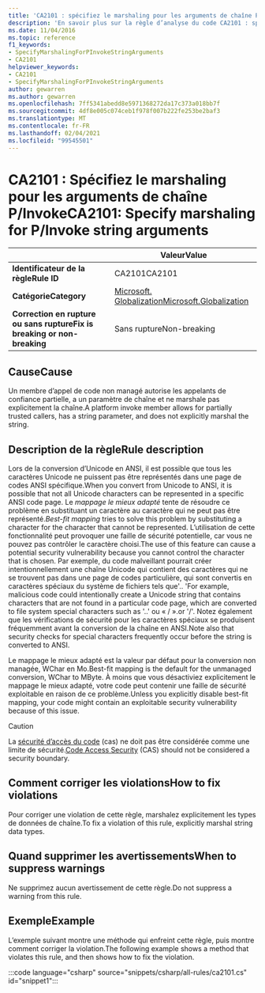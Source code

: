```yaml
---
title: 'CA2101 : spécifiez le marshaling pour les arguments de chaîne P-Invoke (analyse du code)'
description: 'En savoir plus sur la règle d’analyse du code CA2101 : spécifier le marshaling pour les arguments de chaîne P-Invoke'
ms.date: 11/04/2016
ms.topic: reference
f1_keywords:
- SpecifyMarshalingForPInvokeStringArguments
- CA2101
helpviewer_keywords:
- CA2101
- SpecifyMarshalingForPInvokeStringArguments
author: gewarren
ms.author: gewarren
ms.openlocfilehash: 7ff5341abedd8e5971368272da17c373a018bb7f
ms.sourcegitcommit: 4df8e005c074ceb1f978f007b222fe253be2baf3
ms.translationtype: MT
ms.contentlocale: fr-FR
ms.lasthandoff: 02/04/2021
ms.locfileid: "99545501"
---
```

# <a name="ca2101-specify-marshaling-for-pinvoke-string-arguments"></a><span data-ttu-id="04dff-103">CA2101 : Spécifiez le marshaling pour les arguments de chaîne P/Invoke</span><span class="sxs-lookup"><span data-stu-id="04dff-103">CA2101: Specify marshaling for P/Invoke string arguments</span></span>

| | <span data-ttu-id="04dff-104">Valeur</span><span class="sxs-lookup"><span data-stu-id="04dff-104">Value</span></span> |
|-|-|
| <span data-ttu-id="04dff-105">**Identificateur de la règle**</span><span class="sxs-lookup"><span data-stu-id="04dff-105">**Rule ID**</span></span> |<span data-ttu-id="04dff-106">CA2101</span><span class="sxs-lookup"><span data-stu-id="04dff-106">CA2101</span></span>|
| <span data-ttu-id="04dff-107">**Catégorie**</span><span class="sxs-lookup"><span data-stu-id="04dff-107">**Category**</span></span> |[<span data-ttu-id="04dff-108">Microsoft. Globalization</span><span class="sxs-lookup"><span data-stu-id="04dff-108">Microsoft.Globalization</span></span>](globalization-warnings.md)|
| <span data-ttu-id="04dff-109">**Correction en rupture ou sans rupture**</span><span class="sxs-lookup"><span data-stu-id="04dff-109">**Fix is breaking or non-breaking**</span></span> |<span data-ttu-id="04dff-110">Sans rupture</span><span class="sxs-lookup"><span data-stu-id="04dff-110">Non-breaking</span></span>|

## <a name="cause"></a><span data-ttu-id="04dff-111">Cause</span><span class="sxs-lookup"><span data-stu-id="04dff-111">Cause</span></span>

<span data-ttu-id="04dff-112">Un membre d’appel de code non managé autorise les appelants de confiance partielle, a un paramètre de chaîne et ne marshale pas explicitement la chaîne.</span><span class="sxs-lookup"><span data-stu-id="04dff-112">A platform invoke member allows for partially trusted callers, has a string parameter, and does not explicitly marshal the string.</span></span>

## <a name="rule-description"></a><span data-ttu-id="04dff-113">Description de la règle</span><span class="sxs-lookup"><span data-stu-id="04dff-113">Rule description</span></span>

<span data-ttu-id="04dff-114">Lors de la conversion d’Unicode en ANSI, il est possible que tous les caractères Unicode ne puissent pas être représentés dans une page de codes ANSI spécifique.</span><span class="sxs-lookup"><span data-stu-id="04dff-114">When you convert from Unicode to ANSI, it is possible that not all Unicode characters can be represented in a specific ANSI code page.</span></span> <span data-ttu-id="04dff-115">Le *mappage le mieux adapté* tente de résoudre ce problème en substituant un caractère au caractère qui ne peut pas être représenté.</span><span class="sxs-lookup"><span data-stu-id="04dff-115">*Best-fit mapping* tries to solve this problem by substituting a character for the character that cannot be represented.</span></span> <span data-ttu-id="04dff-116">L’utilisation de cette fonctionnalité peut provoquer une faille de sécurité potentielle, car vous ne pouvez pas contrôler le caractère choisi.</span><span class="sxs-lookup"><span data-stu-id="04dff-116">The use of this feature can cause a potential security vulnerability because you cannot control the character that is chosen.</span></span> <span data-ttu-id="04dff-117">Par exemple, du code malveillant pourrait créer intentionnellement une chaîne Unicode qui contient des caractères qui ne se trouvent pas dans une page de codes particulière, qui sont convertis en caractères spéciaux du système de fichiers tels que'.. '</span><span class="sxs-lookup"><span data-stu-id="04dff-117">For example, malicious code could intentionally create a Unicode string that contains characters that are not found in a particular code page, which are converted to file system special characters such as '..'</span></span> <span data-ttu-id="04dff-118">ou « / ».</span><span class="sxs-lookup"><span data-stu-id="04dff-118">or '/'.</span></span> <span data-ttu-id="04dff-119">Notez également que les vérifications de sécurité pour les caractères spéciaux se produisent fréquemment avant la conversion de la chaîne en ANSI.</span><span class="sxs-lookup"><span data-stu-id="04dff-119">Note also that security checks for special characters frequently occur before the string is converted to ANSI.</span></span>

<span data-ttu-id="04dff-120">Le mappage le mieux adapté est la valeur par défaut pour la conversion non managée, WChar en Mo.</span><span class="sxs-lookup"><span data-stu-id="04dff-120">Best-fit mapping is the default for the unmanaged conversion, WChar to MByte.</span></span> <span data-ttu-id="04dff-121">À moins que vous désactiviez explicitement le mappage le mieux adapté, votre code peut contenir une faille de sécurité exploitable en raison de ce problème.</span><span class="sxs-lookup"><span data-stu-id="04dff-121">Unless you explicitly disable best-fit mapping, your code might contain an exploitable security vulnerability because of this issue.</span></span>

> [!CAUTION]
> <span data-ttu-id="04dff-122">La [sécurité d’accès du code](../../../framework/misc/code-access-security.md) (cas) ne doit pas être considérée comme une limite de sécurité.</span><span class="sxs-lookup"><span data-stu-id="04dff-122">[Code Access Security](../../../framework/misc/code-access-security.md) (CAS) should not be considered a security boundary.</span></span>

## <a name="how-to-fix-violations"></a><span data-ttu-id="04dff-123">Comment corriger les violations</span><span class="sxs-lookup"><span data-stu-id="04dff-123">How to fix violations</span></span>

<span data-ttu-id="04dff-124">Pour corriger une violation de cette règle, marshalez explicitement les types de données de chaîne.</span><span class="sxs-lookup"><span data-stu-id="04dff-124">To fix a violation of this rule, explicitly marshal string data types.</span></span>

## <a name="when-to-suppress-warnings"></a><span data-ttu-id="04dff-125">Quand supprimer les avertissements</span><span class="sxs-lookup"><span data-stu-id="04dff-125">When to suppress warnings</span></span>

<span data-ttu-id="04dff-126">Ne supprimez aucun avertissement de cette règle.</span><span class="sxs-lookup"><span data-stu-id="04dff-126">Do not suppress a warning from this rule.</span></span>

## <a name="example"></a><span data-ttu-id="04dff-127">Exemple</span><span class="sxs-lookup"><span data-stu-id="04dff-127">Example</span></span>

<span data-ttu-id="04dff-128">L’exemple suivant montre une méthode qui enfreint cette règle, puis montre comment corriger la violation.</span><span class="sxs-lookup"><span data-stu-id="04dff-128">The following example shows a method that violates this rule, and then shows how to fix the violation.</span></span>

:::code language="csharp" source="snippets/csharp/all-rules/ca2101.cs" id="snippet1":::
